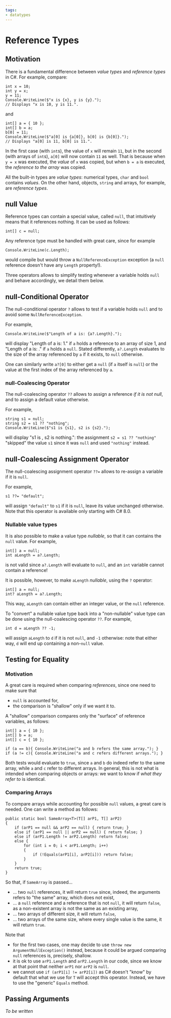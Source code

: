 ```yaml
---
tags:
- datatypes
---
```


# Reference Types

## Motivation

There is a fundamental difference between *value types* and *reference types* in C#.
For example, compare:

```
int x = 10;
int y = x;
y = 11;
Console.WriteLine($"x is {x}, y is {y}.");
// Displays "x is 10, y is 11.".
```

and 

```
int[] a = { 10 };
int[] b = a;
b[0] = 11;
Console.WriteLine($"a[0] is {a[0]}, b[0] is {b[0]}.");
// Displays "a[0] is 11, b[0] is 11.".
```

In the first case (with `int`s), the value of `x` will remain `11`, but in the second (with arrays of `int`s), `a[0]` will now contain `11` as well.
That is because when `y = x` was executed, the *value* of `x` was copied, but when `b = a` is executed, the *reference to the array* was copied.

All the built-in types are *value types*: numerical types, `char` and `bool` contains *values*.
On the other hand, objects, `string` and arrays, for example, are *reference types*.

## null Value

Reference types can contain a special value, called `null`, that intuitively means that it references nothing. It can be used as follows:

```
int[] c = null;
```

Any reference type must be handled with great care, since for example

```
Console.WriteLine(c.Length);
```

would compile but would throw a `NullReferenceException` exception (a `null` reference doesn't have any `Length` property!).

Three operators allows to simplify testing whenever a variable holds `null` and behave accordingly, we detail them below.

## null-Conditional Operator

The null-conditional operator `?` allows to test if a variable holds `null` and to avoid some `NullReferenceException`.

For example,
```
Console.WriteLine($"Length of a is: {a?.Length}.");
```

will display "Length of a is: 1." if `a` holds a reference to an array of size 1, and "Length of a is: ." if `a` holds a `null`.
Stated differently, `a?.Length` evaluates to the size of the array referenced by `a` if it exists, to `null` otherwise.

One can similarly write `a?[0]` to either get a `null` (if `a` itself is `null`) or the value at the first index of the array referenced by `a`.

### null-Coalescing Operator

The null-coalescing operator `??` allows to assign a reference *if it is not null*, and to assign a default value otherwise.

For example,
```
string s1 = null;
string s2 = s1 ?? "nothing";
Console.WriteLine($"s1 is {s1}, s2 is {s2}.");
```

will display "s1 is , s2 is nothing.": the assignment `s2 = s1 ?? "nothing"` "skipped" the value `s1` since it was `null` and used `"nothing"` instead.

## null-Coalescing Assignment Operator

The null-coalescing assignment operator `??=` allows to re-assign a variable if it is `null`. 

For example, 
```
s1 ??= "default";
```

will assign `"default"` to `s1` if it is `null`, leave its value unchanged otherwise.
Note that this operator is available only starting with C# 8.0.

### Nullable value types 

It is also possible to make a value type *nullable*, so that it can contains the `null` value.
For example, 

```
int[] a = null;
int aLength = a?.Length;
```

is not valid since `a?.Length` will evaluate to `null`, and an `int` variable cannot contain a reference!

It is possible, however, to make `aLength` *nullable*, using the `?` operator:

```
int[] a = null;
int? aLength = a?.Length;
```

This way, `aLength` can contain either an integer value, or the `null` reference.

To "convert" a nullable value type back into a "non-nullable" value type can be done using the null-coalescing operator `??`.
For example,
```
int d = aLength ?? -1;
```

will assign `aLength` to `d` if it is not `null`, and `-1` otherwise: note that either way, `d` will end up containing a non-`null` value. 

## Testing for Equality

### Motivation

A great care is required when comparing *references*, since one need to make sure that

- `null` is accounted for,
- the comparison is "shallow" only if we want it to.

A "shallow" comparison compares only the "surface" of reference variables, as follows:

```
int[] a = { 10 };
int[] b = a;
int[] c = { 10 };

if (a == b){ Console.WriteLine("a and b refers the same array."); }
if (a != c){ Console.WriteLine("a and c refers different arrays."); }
```

Both tests would evaluate to `true`, since `a` and `b` do indeed refer to the same array, while `a` and `c` refer to different arrays.
In general, this is not what is intended when comparing objects or arrays: we want to know if *what they refer to* is identical.

### Comparing Arrays

To compare arrays while accounting for possible `null` values, a great care is needed.
One can write a method as follows:

```
public static bool SameArray<T>(T[] arP1, T[] arP2)
{
    if (arP1 == null && arP2 == null) { return true; }
    else if (arP1 == null || arP2 == null) { return false; }
    else if (arP1.Length != arP2.Length) return false;
    else {
        for (int i = 0; i < arP1.Length; i++)
        {
            if (!Equals(arP1[i], arP2[i])) return false;
        }
    }
    return true;
}
```

So that, if `SameArray` is passed…

- … two `null` references, it will return `true` since, indeed, the arguments refers to "the same" array, which does not exist,
- … a `null` reference and a reference that is not `null`, it will return `false`, as a non-existent array is not the same as an existing array,
- … two arrays of different size, it will return `false`,
- … two arrays of the same size, where every single value is the same, it will return `true`.

Note that

- for the first two cases, one may decide to use `throw new ArgumentNullException()` instead, because it could be argued comparing `null` references is, precisely, shallow.
- it is ok to use `arP1.Length` and `arP2.Length` in our code, since we know at that point that neither `arP1` nor `arP2` is `null`.
- we cannot use `if (arP1[i] != arP2[i])` as C# doesn't "know" by default that what we use for `T` will accept this operator. Instead, we have to use the "generic" `Equals` method.      

## Passing Arguments



*To be written*

<!--
ref, out, etc.
-->

